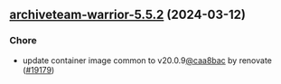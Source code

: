 

## [archiveteam-warrior-5.5.2](https://github.com/truecharts/charts/compare/archiveteam-warrior-5.5.1...archiveteam-warrior-5.5.2) (2024-03-12)

### Chore



- update container image common to v20.0.9[@caa8bac](https://github.com/caa8bac) by renovate ([#19179](https://github.com/truecharts/charts/issues/19179))